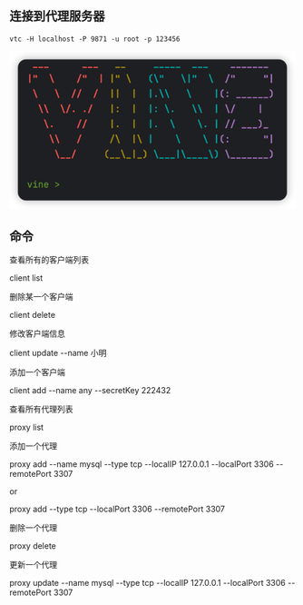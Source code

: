## 连接到代理服务器

```shell
vtc -H localhost -P 9871 -u root -p 123456
```
![img.png](doc/img.png)

## 命令

查看所有的客户端列表

client list

删除某一个客户端

client delete <secretKey>

修改客户端信息

client update <secretKey> --name 小明

添加一个客户端

client add --name any --secretKey 222432


查看所有代理列表

proxy list

添加一个代理

proxy add --name mysql --type tcp --localIP 127.0.0.1 --localPort 3306 --remotePort 3307

or

proxy add  --type tcp  --localPort 3306  --remotePort 3307

删除一个代理

proxy delete <remotePort>

更新一个代理

proxy update <remotePort> --name mysql --type tcp --localIP 127.0.0.1 --localPort 3306 --remotePort 3307
